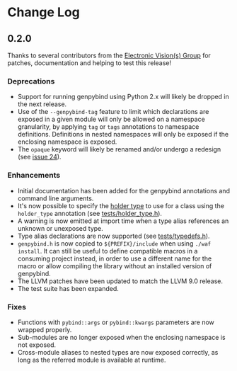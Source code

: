 # Change Log

## 0.2.0

Thanks to several contributors from the [Electronic Vision(s)
Group](https://github.com/electronicvisions) for patches,
documentation and helping to test this release!

### Deprecations

* Support for running genpybind using Python 2.x will likely be dropped in the
  next release.
* Use of the `--genpybind-tag` feature to limit which declarations are exposed
  in a given module will only be allowed on a namespace granularity, by
  applying `tag` or `tags` annotations to namespace definitions.  Definitions
  in nested namespaces will only be exposed if the enclosing namespace is
  exposed.
* The `opaque` keyword will likely be renamed and/or undergo a redesign (see
  [issue 24](https://github.com/kljohann/genpybind/issues/24)).

### Enhancements

* Initial documentation has been added for the genpybind annotations and command
  line arguments.
* It's now possible to specify the [holder
  type](https://pybind11.readthedocs.io/en/stable/advanced/smart_ptrs.html#std-shared-ptr)
  to use for a class using the `holder_type` annotation (see
  [tests/holder_type.h](tests/holder_type.h)).
* A warning is now emitted at import time when a type alias references an
  unknown or unexposed type.
* Type alias declarations are now supported (see [tests/typedefs.h](tests/typedefs.h)).
* `genpybind.h` is now copied to `${PREFIX}/include` when using `./waf
  install`.  It can still be useful to define compatible macros in a consuming
  project instead, in order to use a different name for the macro or allow
  compiling the library without an installed version of genpybind.
* The LLVM patches have been updated to match the LLVM 9.0 release.
* The test suite has been expanded.

### Fixes
* Functions with `pybind::args` or `pybind::kwargs` parameters are now
  wrapped properly.
* Sub-modules are no longer exposed when the enclosing namespace is not exposed.
* Cross-module aliases to nested types are now exposed correctly, as long as
  the referred module is available at runtime.
